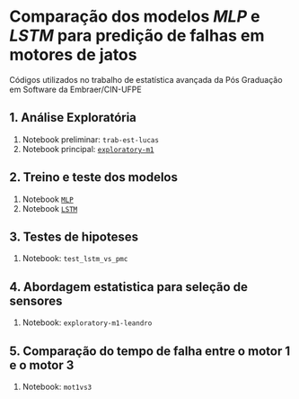 # Comparação dos modelos *MLP* e *LSTM* para predição de falhas em motores de jatos
Códigos utilizados no trabalho de estatística avançada da Pós Graduação em Software da Embraer/CIN-UFPE

## 1. Análise Exploratória
1. Notebook preliminar: `trab-est-lucas`
2. Notebook principal: [`exploratory-m1`](https://github.com/lucas-fpaiva/estatistica_pes/blob/main/exploratory-m1.ipynb)

## 2. Treino e teste dos modelos
1. Notebook [`MLP`](https://github.com/lucas-fpaiva/estatistica_pes/blob/main/MLP.ipynb)
2. Notebook [`LSTM`](https://github.com/lucas-fpaiva/estatistica_pes/blob/main/LSTM.ipynb)

## 3. Testes de hipoteses
1. Notebook: `test_lstm_vs_pmc`

## 4. Abordagem estatistica para seleção de sensores
1. Notebook: `exploratory-m1-leandro`

## 5. Comparação do tempo de falha entre o motor 1 e o motor 3
1. Notebook:  `mot1vs3`


  
